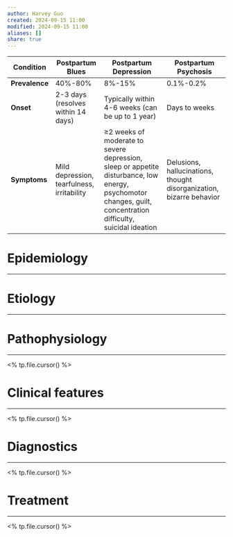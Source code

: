 ```yaml
---
author: Harvey Guo
created: 2024-09-15 11:00
modified: 2024-09-15 11:00
aliases: []
share: true
---
```

| Condition              | Postpartum Blues                         | Postpartum Depression                                                     | Postpartum Psychosis                                |
|------------------------|------------------------------------------|---------------------------------------------------------------------------|----------------------------------------------------|
| **Prevalence**          | 40%-80%                                  | 8%-15%                                                                    | 0.1%-0.2%                                          |
| **Onset**               | 2-3 days (resolves within 14 days)       | Typically within 4-6 weeks (can be up to 1 year)                          | Days to weeks                                      |
| **Symptoms**            | Mild depression, tearfulness, irritability | ≥2 weeks of moderate to severe depression, sleep or appetite disturbance, low energy, psychomotor changes, guilt, concentration difficulty, suicidal ideation | Delusions, hallucinations, thought disorganization, bizarre behavior |

# Epidemiology
---


# Etiology
---


# Pathophysiology
---
<% tp.file.cursor() %>

# Clinical features
---
<% tp.file.cursor() %>

# Diagnostics
---
<% tp.file.cursor() %>

# Treatment
---
<% tp.file.cursor() %>
